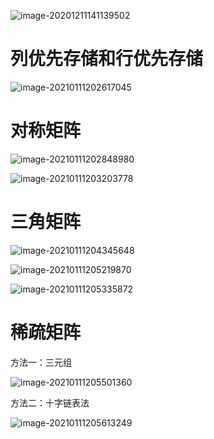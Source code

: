 ![image-20201211141139502](https://gitee.com/llillz/images/raw/master/image-20201211141139502.png)



# 列优先存储和行优先存储

![image-20210111202617045](https://gitee.com/llillz/images/raw/master/image-20210111202617045.png)



# 对称矩阵

![image-20210111202848980](https://gitee.com/llillz/images/raw/master/image-20210111202848980.png)



![image-20210111203203778](https://gitee.com/llillz/images/raw/master/image-20210111203203778.png)



# 三角矩阵

![image-20210111204345648](https://gitee.com/llillz/images/raw/master/image-20210111204345648.png)



![image-20210111205219870](https://gitee.com/llillz/images/raw/master/image-20210111205219870.png)

![image-20210111205335872](https://gitee.com/llillz/images/raw/master/image-20210111205335872.png)



# 稀疏矩阵

方法一：三元组

![image-20210111205501360](https://gitee.com/llillz/images/raw/master/image-20210111205501360.png)



方法二：十字链表法

![image-20210111205613249](https://gitee.com/llillz/images/raw/master/image-20210111205613249.png)